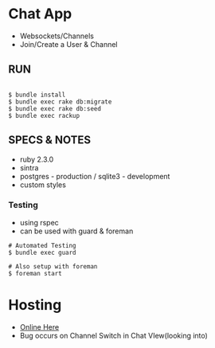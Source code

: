 # Chat App
- Websockets/Channels
- Join/Create a User & Channel

## RUN
```

$ bundle install
$ bundle exec rake db:migrate
$ bundle exec rake db:seed
$ bundle exec rackup
```

## SPECS & NOTES
- ruby 2.3.0
- sintra
- postgres - production / sqlite3 - development
- custom styles


### Testing
- using rspec 
- can be used with guard & foreman

```
# Automated Testing
$ bundle exec guard

# Also setup with foreman
$ foreman start
```

# Hosting
- [Online Here](https://intense-temple-95153.herokuapp.com/)
- Bug occurs on Channel Switch in Chat VIew(looking into)
